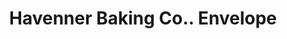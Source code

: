 ---
doi: 10.7916/D86X0P7M
date_other: '1898'
date_other_textual: '1898'
form: printed ephemera
genre:
- Envelopes
name:
- Havenner Baking Co.
object_in_context_url: https://biggert.cul.columbia.edu/items/view/ave_biggert_01730
subject_hierarchical_geographic:
- Washington, District of Columbia, United States
subject_name:
- Havenner Baking Co.
title: Havenner Baking Co.. Envelope
sort_title: Havenner Baking Co.. Envelope
call_number: ave_biggert_01730
coordinates:
- 38.90472222222222,-77.01638888888888
pid: ave_biggert_01730
identifiers: ave_biggert_01730
permalink: /biggert/ave_biggert_01730/
layout: iiif-image-page
---